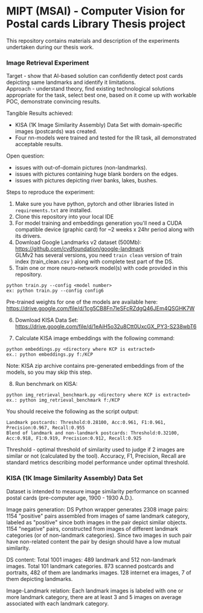# MIPT (MSAI) - Computer Vision for Postal cards Library Thesis project

This repository contains materials and description of the experiments undertaken during our thesis work.

### Image Retrieval Experiment
Target - show that AI-based solution can confidently detect post cards depicting same landmarks and identify it limitations. <br> 
Approach - understand theory, find existing technological solutions appropriate for the task, select best one, based on it come up with workable POC, demonstrate convincing results.  

Tangible Results achieved:
- KISA (1K Image Similarity Assembly) Data Set with domain-specific images (postcards) was created.
- Four nn-models were trained and tested for the IR task, all demonstrated acceptable results.

Open question:
- issues with out-of-domain pictures (non-landmarks).
- issues with pictures containing huge blank borders on the edges.
- issues with pictures depicting river banks, lakes, bushes.

Steps to reproduce the experiment:

1. Make sure you have python, pytorch and other libraries listed in ```requirements.txt``` are installed.
2. Clone this repository into your local IDE
3. For model training and embeddings generation you'll need a CUDA compatible device (graphic card) for ~2 weeks x 24hr period along with its drivers.
4. Download Google Landmarks v2 dataset (500Mb): https://github.com/cvdfoundation/google-landmark <br>
GLMv2 has several versions, you need ```train clean``` version of train index (train_clean.csv ) along with complete test part of the DS. 
5. Train one or more neuro-network model(s) with code provided in this repository.
```
python train.py --config <model number>
ex: python train.py --config config6
```
Pre-trained weights for one of the models are available here: https://drive.google.com/file/d/1cg5CB8Fn7leSFcRZdgQ46JEm4QSGHK7W 

6. Download KISA Data Set:
https://drive.google.com/file/d/1eAiH5o32u8Ctt0UxcGX_PY3-S238wbT6

7. Calculate KISA image embeddings with the following command: 
```
python embeddings.py <directory where KCP is extracted>
ex.: python embeddings.py f:/KCP
```
Note: KISA zip archive contains pre-generated embeddings from of the models, so you may skip this step.

8. Run benchmark on KISA:
```
python img_retrieval_benchmark.py <directory where KCP is extracted>
ex.: python img_retrieval_benchmark f:/KCP
```
You should receive the following as the script output: <br>
```
Landmark postcards: Threshold:0.28100, Acc:0.961, F1:0.961, Precision:0.967, Recall:0.955
Blend of landmark and non-landmark postcards: Threshold:0.32100, Acc:0.918, F1:0.919, Precision:0.912, Recall:0.925
```

Threshold - optimal threshold of similarity used to judge if 2 images are similar or not (calculated by the tool).
Accuracy, F1, Precision, Recall are standard metrics describing model performance under optimal threshold.

### KISA (1K Image Similarity Assembly) Data Set
Dataset is intended to measure image similarity performance on scanned postal cards (pre-computer age, 1900 - 1930 A.D.). 

Image pairs generation:
DS Python wrapper generates 2308 image pairs: 
1154 "positive" pairs assembled from images of same landmark category, labeled as "positive" since both images in the pair depict similar objects.
1154 "negative" pairs, constructed from images of different landmark categories (or of non-landmark categories). Since two images in such pair have non-related content the pair by design should have a low mutual similarity. 

DS content:
Total 1001 images: 489 landmark and 512 non-landmark images.
Total 101 landmark categories.
873 scanned postcards and portraits, 482 of them are landmarks images.
128 internet era images, 7 of them depicting landmarks.

Image-Landmark relation:
Each landmark images is labeled with one or more landmark category, 
there are at least 3 and 5 images on average associated with each landmark category.
